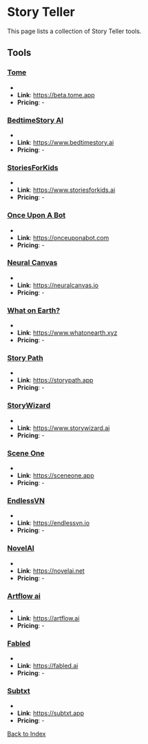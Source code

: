 # Story Teller

This page lists a collection of Story Teller tools.

## Tools

### [Tome](https://beta.tome.app)
-
- **Link**: https://beta.tome.app
- **Pricing**: -

### [BedtimeStory AI](https://www.bedtimestory.ai)
-
- **Link**: https://www.bedtimestory.ai
- **Pricing**: -

### [StoriesForKids](https://www.storiesforkids.ai)
-
- **Link**: https://www.storiesforkids.ai
- **Pricing**: -

### [Once Upon A Bot](https://onceuponabot.com)
-
- **Link**: https://onceuponabot.com
- **Pricing**: -

### [Neural Canvas](https://neuralcanvas.io)
-
- **Link**: https://neuralcanvas.io
- **Pricing**: -

### [What on Earth?](https://www.whatonearth.xyz)
-
- **Link**: https://www.whatonearth.xyz
- **Pricing**: -

### [Story Path](https://storypath.app)
-
- **Link**: https://storypath.app
- **Pricing**: -

### [StoryWizard](https://www.storywizard.ai)
-
- **Link**: https://www.storywizard.ai
- **Pricing**: -

### [Scene One](https://sceneone.app)
-
- **Link**: https://sceneone.app
- **Pricing**: -

### [EndlessVN](https://endlessvn.io)
-
- **Link**: https://endlessvn.io
- **Pricing**: -

### [NovelAI](https://novelai.net)
-
- **Link**: https://novelai.net
- **Pricing**: -

### [Artflow ai](https://artflow.ai)
-
- **Link**: https://artflow.ai
- **Pricing**: -

### [Fabled](https://fabled.ai)
-
- **Link**: https://fabled.ai
- **Pricing**: -

### [Subtxt](https://subtxt.app)
-
- **Link**: https://subtxt.app
- **Pricing**: -


[Back to Index](../README.MD)
